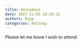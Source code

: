 ```yaml
---
title: Anonymous
date: 2017-11-03 14:19:11
authors: Ripp
categories: Holiday
---
```


 Please let me know I wish to attend.